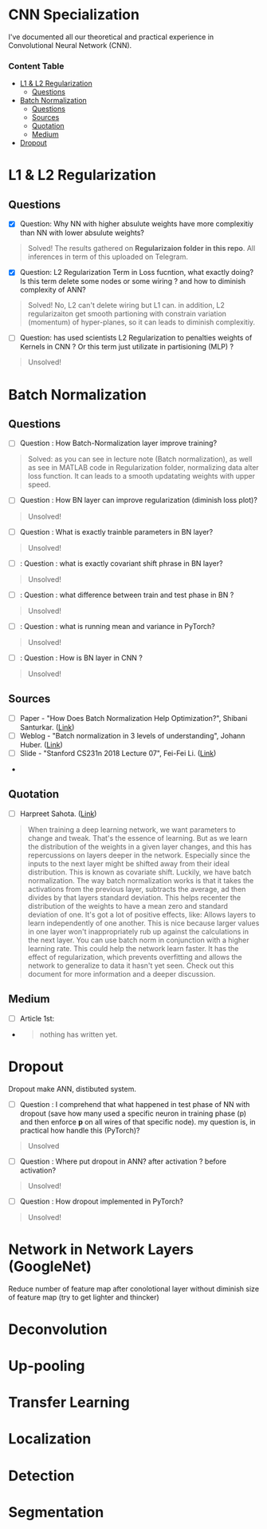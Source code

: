 # CNN Specialization 
I've documented all our theoretical and practical experience in Convolutional Neural Network (CNN).
### Content Table ###
- [L1 & L2 Regularization](#l1---l2-regularization)
  - [Questions](#questions)
- [Batch Normalization](#batch-normalization)
  - [Questions](#questions)   
  - [Sources](#sources)
  - [Quotation](#quotation)
  - [Medium](#medium)
- [Dropout](#dropout)
# L1 & L2 Regularization
## Questions
- [x] Question: Why NN with higher absulute weights have more complexitiy than NN with lower absulute weights?
> Solved! 
> The results gathered on **Regularizaion folder in this repo**. 
> All inferences in term of this uploaded on Telegram.
> 
- [x] Question: L2 Regularization Term in Loss fucntion, what exactly doing? Is this term delete some nodes or some wiring ? and how to diminish complexity of ANN?
> Solved!
> No, L2 can't delete wiring but L1 can. in addition, L2 regularizaiton get smooth partioning with constrain variation (momentum) of hyper-planes, so it can leads to 
> diminish complexitiy.
> 
- [ ] Question: has used scientists L2 Regularization to penalties weights of Kernels in CNN ? Or this term just utilizate in partisioning (MLP) ?
> Unsolved!


# Batch Normalization
## Questions
- [ ] Question : How Batch-Normalization layer improve training?
> Solved: as you can see in lecture note (Batch normalization), as well as see in MATLAB code in Regularization folder, normalizing data alter loss function. 
> It can leads to a smooth updatating weights with upper speed.
- [ ] Question : How BN layer can improve regularization (diminish loss plot)?
> Unsolved!
- [ ] Question : What is exactly trainble parameters in BN layer?
> Unsolved!
- [ ] : Question : what is exactly covariant shift phrase in BN layer?
> Unsolved!
- [ ] : Question : what difference between train and test phase in BN ?
> Unsolved!
- [ ] : Question : what is running mean and variance in PyTorch?
> Unsolved!
- [ ] : Question : How is BN layer in CNN ?
> Unsolved!
## Sources
- [ ] Paper - "How Does Batch Normalization Help Optimization?", Shibani Santurkar. ([Link](https://proceedings.neurips.cc/paper/2018/file/905056c1ac1dad141560467e0a99e1cf-Paper.pdf))
- [ ] Weblog - "Batch normalization in 3 levels of understanding", 
Johann Huber. ([Link](https://towardsdatascience.com/batch-normalization-in-3-levels-of-understanding-14c2da90a338))
- [ ] Slide - "Stanford CS231n 2018 Lecture 07", Fei-Fei Li. ([Link](http://cs231n.stanford.edu/slides/2018/cs231n_2018_lecture07.pdf))
- 
## Quotation
- [ ]  Harpreet Sahota. ([Link](https://www.linkedin.com/posts/harpreetsahota204_batch-normalization-activity-6834629944857960448-M9al))
> When training a deep learning network, we want parameters to change and tweak.
That's the essence of learning.
But as we learn the distribution of the weights in a given layer changes, and this has repercussions on layers deeper in the network.
Especially since the inputs to the next layer might be shifted away from their ideal distribution.
This is known as covariate shift.
Luckily, we have batch normalization.
The way batch normalization works is that it takes the activations from the previous layer, subtracts the average, ad then divides by that layers standard deviation.
This helps recenter the distribution of the weights to have a mean zero and standard deviation of one.
It's got a lot of positive effects, like:
Allows layers to learn independently of one another. This is nice because larger values in one layer won't inappropriately rub up against the calculations in the next layer. 
You can use batch norm in conjunction with a higher learning rate. This could help the network learn faster.
It has the effect of regularization, which prevents overfitting and allows the network to generalize to data it hasn't yet seen.
Check out this document for more information and a deeper discussion.

## Medium 
- [ ] Article 1st:
- > nothing has written yet.

# Dropout 
Dropout make ANN, distibuted system.
-[ ] Question : I comprehend that what happened in test phase of NN with dropout (save how many used a specific neuron in training phase (p) and then enforce **p** on 
all wires of that specific node). my question is, in practical how handle this (PyTorch)?
> Unsolved
- [ ] Question : Where put dropout in ANN? after activation ? before activation? 
> Unsolved!
- [ ] Question : How dropout implemented in PyTorch?
> Unsolved!
# Network in Network Layers (GoogleNet)
Reduce number of feature map after conolotional layer without diminish size of feature map (try to get lighter and thincker)
# Deconvolution 
# Up-pooling
# Transfer Learning
# Localization
# Detection 
# Segmentation
